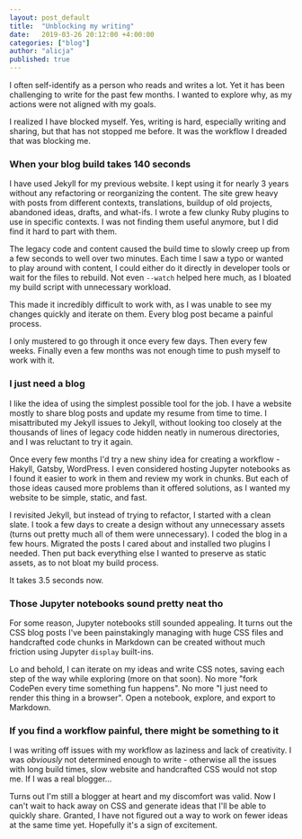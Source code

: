 ```yaml
---
layout: post_default
title:  "Unblocking my writing"
date:   2019-03-26 20:12:00 +4:00:00
categories: ["blog"]
author: "alicja"
published: true
---
```


I often self-identify as a person who reads and writes a lot. Yet it has been challenging to write for the past few months. I wanted to explore why, as my actions were not aligned with my goals.

I realized I have blocked myself. Yes, writing is hard, especially writing and sharing, but that has not stopped me before. It was the workflow I dreaded that was blocking me.

### When your blog build takes 140 seconds
I have used Jekyll for my previous website. I kept using it for nearly 3 years without any refactoring or reorganizing the content. The site grew heavy with posts from different contexts, translations, buildup of old projects, abandoned ideas, drafts, and what-ifs. I wrote a few clunky Ruby plugins to use in specific contexts. I was not finding them useful anymore, but I did find it hard to part with them.

The legacy code and content caused the build time to slowly creep up from a few seconds to well over two minutes. Each time I saw a typo or wanted to play around with content, I could either do it directly in developer tools or wait for the files to rebuild. Not even `--watch` helped here much, as I bloated my build script with unnecessary workload.

This made it incredibly difficult to work with, as I was unable to see my changes quickly and iterate on them. Every blog post became a painful process.

I only mustered to go through it once every few days. Then every few weeks. Finally even a few months was not enough time to push myself to work with it.

### I just need a blog
I like the idea of using the simplest possible tool for the job. I have a website mostly to share blog posts and update my resume from time to time. I misattributed my Jekyll issues to Jekyll, without looking too closely at the thousands of lines of legacy code hidden neatly in numerous directories, and I was reluctant to try it again.

Once every few months I'd try a new shiny idea for creating a workflow - Hakyll, Gatsby, WordPress. I even considered hosting Jupyter notebooks as I found it easier to work in them and review my work in chunks. But each of those ideas caused more problems than it offered solutions, as I wanted my website to be simple, static, and fast.

I revisited Jekyll, but instead of trying to refactor, I started with a clean slate. I took a few days to create a design without any unnecessary assets (turns out pretty much all of them were unnecessary). I coded the blog in a few hours. Migrated the posts I cared about and installed two plugins I needed. Then put back everything else I wanted to preserve as static assets, as to not bloat my build process.

It takes 3.5 seconds now.

### Those Jupyter notebooks sound pretty neat tho
For some reason, Jupyter notebooks still sounded appealing. It turns out the CSS blog posts I've been painstakingly managing with huge CSS files and handcrafted code chunks in Markdown can be created without much friction using Jupyter `display` built-ins.

Lo and behold, I can iterate on my ideas and write CSS notes, saving each step of the way while exploring (more on that soon). No more "fork CodePen every time something fun happens". No more "I just need to render this thing in a browser". Open a notebook, explore, and export to Markdown.

### If you find a workflow painful, there might be something to it
I was writing off issues with my workflow as laziness and lack of creativity. I was _obviously_ not determined enough to write - otherwise all the issues with long build times, slow website and handcrafted CSS would not stop me. If I was a real blogger...

Turns out I'm still a blogger at heart and my discomfort was valid. Now I can't wait to hack away on CSS and generate ideas that I'll be able to quickly share. Granted, I have not figured out a way to work on fewer ideas at the same time yet. Hopefully it's a sign of excitement.